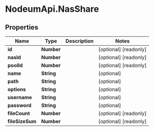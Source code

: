 # NodeumApi.NasShare

## Properties

Name | Type | Description | Notes
------------ | ------------- | ------------- | -------------
**id** | **Number** |  | [optional] [readonly] 
**nasId** | **Number** |  | [optional] [readonly] 
**poolId** | **Number** |  | [optional] [readonly] 
**name** | **String** |  | [optional] 
**path** | **String** |  | [optional] 
**options** | **String** |  | [optional] 
**username** | **String** |  | [optional] 
**password** | **String** |  | [optional] 
**fileCount** | **Number** |  | [optional] [readonly] 
**fileSizeSum** | **Number** |  | [optional] [readonly] 


